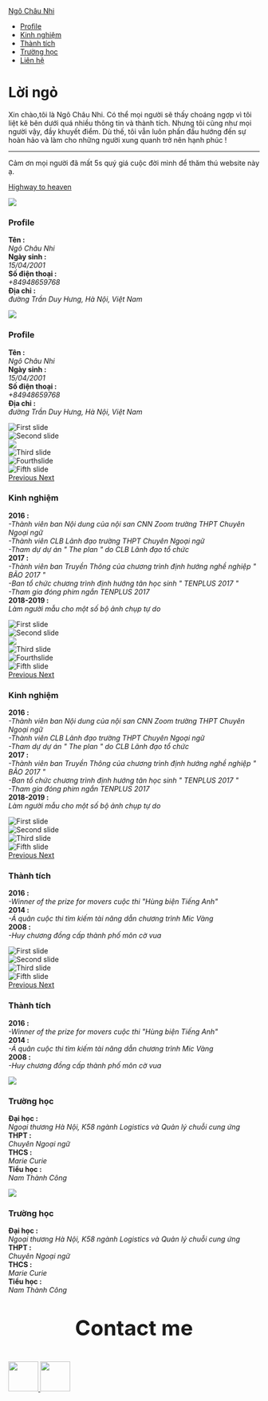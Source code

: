 
<html>

<head>
    <title>Ngô Châu Nhi</title>
    <link rel="stylesheet" href="https://stackpath.bootstrapcdn.com/bootstrap/4.3.1/css/bootstrap.min.css" integrity="sha384-ggOyR0iXCbMQv3Xipma34MD+dH/1fQ784/j6cY/iJTQUOhcWr7x9JvoRxT2MZw1T" crossorigin="anonymous">
    <link rel="stylesheet" type="text/css" href="style.css">
</head>

<body>
    <div id="head">
        <div class="container-fluid" id="navbar">
            <nav class="navbar navbar-expand-md navbar-light d-flex flex-column flex-sm-column flex-lg-row">
                <a class="navbar-brand navbar_text" href="#">Ngô Châu Nhi</a>
                <ul class="navbar-nav text-center">
                    <li class="nav-item">
                        <a class="nav-link navbar_text" href="#">Profile</a>
                    </li>
                    <li class="nav-item">
                        <a class="nav-link navbar_text" href="#">Kinh nghiệm</a>
                    </li>
                    <li class="nav-item">
                        <a class="nav-link navbar_text" href="#">Thành tích</a>
                    </li>
                    <li class="nav-item">
                        <a class="nav-link navbar_text" href="#">Trường học</a>
                    </li>
                    <li class="nav-item">
                        <a class="nav-link navbar_text" href="#">Liên hệ</a>
                    </li>
                </ul>
            </nav>
        </div>
        <div class="jumbotron jumbotron-fluid">
            <div class="container">
                <h1 class="display-4">Lời ngỏ</h1>
                <p class="lead">
                    Xin chào,tôi là Ngô Châu Nhi. Có thể mọi người sẽ thấy choáng ngợp vì tôi liệt kê bên dưới quá nhiều thông tin và thành tích. Nhưng tôi cũng như mọi người vậy, đầy khuyết điểm. Dù thế, tôi vẫn luôn phấn đấu hướng đến sự hoàn hảo và làm cho những người xung quanh trở nên hạnh phúc !
                </p>
                <hr class="my-4">
                <p class="lead">Cảm ơn mọi người đã mất 5s quý giá cuộc đời mình để thăm thú website này ạ.</p>
                <p class="lead">
                        <a class="btn btn-primary btn-lg" href="#" role="button">Highway to heaven</a>
                    </p>
            </div>
        </div>
    </div>
    <div class="container pt-5" id="specials">
        <div class="row d-block d-lg-none">
            <div class="col-12">
                <div class="d-flex justify-content-center">
                    <div class="card">
                        <img class="card-img-top" src="https://scontent.fhan3-1.fna.fbcdn.net/v/t1.0-9/70906846_189976988698867_2466700581104779264_n.jpg?_nc_cat=102&_nc_oc=AQn-NoC2d6YDllGUeJl8e3qCggK9waRnQemqHGK5dSaBQK-A8ZEhdNZ_ov5yiARVPsY&_nc_ht=scontent.fhan3-1.fna&oh=4318a9d5d6d927525c522b4db24c4941&oe=5DF7601D" />
                        <div class="card-body">
                            <h3 class="card-title">Profile</h3>
                            <p class="card-text">
                                <strong>Tên : </strong><br>
                                <em>Ngô Châu Nhi</em><br>
                                <strong>Ngày sinh :</strong><br>
                                <em>15/04/2001</em><br>
                                <strong>Số điện thoại :</strong><br>
                                <em>+84948659768</em><br>
                                <strong>Địa chỉ :</strong><br>
                                <em>đường Trần Duy Hưng, Hà Nội, Việt Nam</em>
                            </p>
                        </div>
                    </div>
                </div>
            </div>
        </div>
        <div class="row d-none d-lg-block large-content">
            <div class="container">
                <div class="row">
                    <div class="col-4">
                        <img class="card-img-top img-thumbnail" src="https://scontent.fhan3-1.fna.fbcdn.net/v/t1.0-9/70906846_189976988698867_2466700581104779264_n.jpg?_nc_cat=102&_nc_oc=AQn-NoC2d6YDllGUeJl8e3qCggK9waRnQemqHGK5dSaBQK-A8ZEhdNZ_ov5yiARVPsY&_nc_ht=scontent.fhan3-1.fna&oh=4318a9d5d6d927525c522b4db24c4941&oe=5DF7601D" />
                    </div>
                    <div class="card-body">
                        <h3 class="card-title">Profile</h3>
                        <p class="card-text">
                            <strong>Tên : </strong><br>
                            <em>Ngô Châu Nhi</em><br>
                            <strong>Ngày sinh :</strong><br>
                            <em>15/04/2001</em><br>
                            <strong>Số điện thoại :</strong> <br>
                            <em>+84948659768</em><br>
                            <strong>Địa chỉ :</strong><br>
                            <em>đường Trần Duy Hưng, Hà Nội, Việt Nam</em>
                        </p>
                    </div>
                </div>
            </div>
        </div>
        <div class="row d-none d-lg-block large-content">
            <div class="container">
                <div class="row">
                    <div class="col-4">
                        <div id="carouselExampleControls" class="carousel slide" data-ride="carousel">
                            <div class="carousel-inner">
                                <div class="carousel-item active">
                                    <img class="d-block w-100" src="https://scontent.fhan3-2.fna.fbcdn.net/v/t1.0-9/71031089_189983952031504_1596792720947412992_n.jpg?_nc_cat=107&_nc_oc=AQnHDl3u_bJfFowkIPQkucy1XBtvz4kyZTlLXPLnaEUMsgooqiqom_xUK50UgWsc80s&_nc_ht=scontent.fhan3-2.fna&oh=5eafcf8d54436ee84073a196d09e2dde&oe=5E032F0B" alt="First slide">
                                </div>
                                <div class="carousel-item">
                                    <img class="d-block w-100" src="https://scontent.fhan3-2.fna.fbcdn.net/v/t1.0-9/71148758_189984002031499_4859575940021223424_n.jpg?_nc_cat=107&_nc_oc=AQmXFKqeEG_vEuxvPv33NS0Ld4BwXm0Oj7lUUUmnuGU7kxe_OEI4CjVoc4ao5Wq6H2o&_nc_ht=scontent.fhan3-2.fna&oh=25c73bbfdb9b539e0d217ed1298094f7&oe=5E369CE1" alt="Second slide">
                                </div>
                                <div class="carousel-item">
                                    <img class="d-block w-100" src="https://scontent.fhan3-2.fna.fbcdn.net/v/t1.0-9/70771074_190004148696151_2236828081677402112_n.jpg?_nc_cat=103&_nc_oc=AQn8JdBZ0JUCE-UiU53DZSfLnORCMykR_v6zflp0_VctvLvAoU4ndu2SJ1Cq9WOSWEM&_nc_ht=scontent.fhan3-2.fna&oh=41c094bfb3ff92276a649e7660bbfb5a&oe=5DF8413E">
                                </div>
                                <div class="carousel-item">
                                    <img class="d-block w-100" src="https://scontent.fhan3-1.fna.fbcdn.net/v/t1.0-9/70498471_189984048698161_6554369133079691264_n.jpg?_nc_cat=109&_nc_oc=AQnKlKnerxx4RH8y-lTPl2NpJ5cyHC-KrEbJlWjZjwNYZ-IgGtQzHo3AqpFdUNSNb-A&_nc_ht=scontent.fhan3-1.fna&oh=494d0b5792ecb37e41f89d2f021f8ac9&oe=5E325CB5" alt="Third slide">
                                </div>
                                <div class="carousel-item">
                                    <img class="d-block w-100" src="https://scontent.fhan3-1.fna.fbcdn.net/v/t1.0-9/70653373_189984025364830_7900253206079340544_n.jpg?_nc_cat=110&_nc_oc=AQmxBzR6pwnODd7HgEtd7qofpd_Lel0KdTubvRv0c-s6ZRN5w1ilErs3a_nIW7cd7tA&_nc_ht=scontent.fhan3-1.fna&oh=9e8a13a000c20ad7bda7be67f3733969&oe=5E01024A" alt="Fourthslide">
                                </div>
                                <div class="carousel-item">
                                    <img class="d-block w-100" src="https://scontent.fhan3-3.fna.fbcdn.net/v/t1.0-9/71136180_189984078698158_8617062863866953728_n.jpg?_nc_cat=101&_nc_oc=AQkcKSIIP6oI775KHw_55WFo0oLpctIGZkXcaLHwWsFA2lFvSX0S4MTJ2eR_6l8PYkc&_nc_ht=scontent.fhan3-3.fna&oh=eb90ecd6b412ad1f1478ff46cf33d86e&oe=5DF5F11C" alt="Fifth slide">
                                </div>
                            </div>
                            <a class="carousel-control-prev" href="#carouselExampleControls" role="button" data-slide="prev">
                                <span class="carousel-control-prev-icon" aria-hidden="true"></span>
                                <span class="sr-only">Previous</span>
                            </a>
                            <a class="carousel-control-next" href="#carouselExampleControls" role="button" data-slide="next">
                                <span class="carousel-control-next-icon" aria-hidden="true"></span>
                                <span class="sr-only">Next</span>
                            </a>
                        </div>
                    </div>
                    <div class="card-body">
                        <h3 class="card-title">Kinh nghiệm</h3>
                        <p class="card-text">
                            <strong>2016 :</strong><br>
                            <em>
                                -Thành viên ban Nội dung của nội san CNN Zoom trường THPT Chuyên Ngoại ngữ<br>
                                -Thành viên CLB Lãnh đạo trường THPT Chuyên Ngoại ngữ<br>
                                -Tham dự dự án " The plan " do CLB Lãnh đạo tổ chức<br>
                            </em>
                            <strong>2017 :</strong><br>
                            <em>
                                -Thành viên ban Truyền Thông của chương trình định hướng nghề nghiệp " BÃO 2017 " <br>
                                -Ban tổ chức chương trình định hướng tân học sinh " TENPLUS 2017 "<br>
                                -Tham gia đóng phim ngắn TENPLUS 2017 <br>
                            </em>
                            <strong>2018-2019 :</strong><br>
                            <em>Làm người mẫu cho một số bộ ảnh chụp tự do</em>
                        </p>
                    </div>
                </div>
            </div>
        </div>
        <div class="row d-block d-lg-none">
            <div class="col-12">
                <div class="d-flex justify-content-center">
                    <div id="carouselExampleControls" class="carousel slide" data-ride="carousel">
                        <div class="carousel-inner">
                            <div class="carousel-item active">
                                <img class="d-block w-100" src="https://scontent.fhan3-2.fna.fbcdn.net/v/t1.0-9/71031089_189983952031504_1596792720947412992_n.jpg?_nc_cat=107&_nc_oc=AQnHDl3u_bJfFowkIPQkucy1XBtvz4kyZTlLXPLnaEUMsgooqiqom_xUK50UgWsc80s&_nc_ht=scontent.fhan3-2.fna&oh=5eafcf8d54436ee84073a196d09e2dde&oe=5E032F0B" alt="First slide">
                            </div>
                            <div class="carousel-item">
                                <img class="d-block w-100" src="https://scontent.fhan3-2.fna.fbcdn.net/v/t1.0-9/71148758_189984002031499_4859575940021223424_n.jpg?_nc_cat=107&_nc_oc=AQmXFKqeEG_vEuxvPv33NS0Ld4BwXm0Oj7lUUUmnuGU7kxe_OEI4CjVoc4ao5Wq6H2o&_nc_ht=scontent.fhan3-2.fna&oh=25c73bbfdb9b539e0d217ed1298094f7&oe=5E369CE1" alt="Second slide">
                            </div>
                            <div class="carousel-item">
                                <img class="d-block w-100" src="https://scontent.fhan3-2.fna.fbcdn.net/v/t1.0-9/70771074_190004148696151_2236828081677402112_n.jpg?_nc_cat=103&_nc_oc=AQn8JdBZ0JUCE-UiU53DZSfLnORCMykR_v6zflp0_VctvLvAoU4ndu2SJ1Cq9WOSWEM&_nc_ht=scontent.fhan3-2.fna&oh=41c094bfb3ff92276a649e7660bbfb5a&oe=5DF8413E">
                            </div>
                            <div class="carousel-item">
                                <img class="d-block w-100" src="https://scontent.fhan3-1.fna.fbcdn.net/v/t1.0-9/70498471_189984048698161_6554369133079691264_n.jpg?_nc_cat=109&_nc_oc=AQnKlKnerxx4RH8y-lTPl2NpJ5cyHC-KrEbJlWjZjwNYZ-IgGtQzHo3AqpFdUNSNb-A&_nc_ht=scontent.fhan3-1.fna&oh=494d0b5792ecb37e41f89d2f021f8ac9&oe=5E325CB5" alt="Third slide">
                            </div>
                            <div class="carousel-item">
                                <img class="d-block w-100" src="https://scontent.fhan3-1.fna.fbcdn.net/v/t1.0-9/70653373_189984025364830_7900253206079340544_n.jpg?_nc_cat=110&_nc_oc=AQmxBzR6pwnODd7HgEtd7qofpd_Lel0KdTubvRv0c-s6ZRN5w1ilErs3a_nIW7cd7tA&_nc_ht=scontent.fhan3-1.fna&oh=9e8a13a000c20ad7bda7be67f3733969&oe=5E01024A" alt="Fourthslide">
                            </div>
                            <div class="carousel-item">
                                <img class="d-block w-100" src="https://scontent.fhan3-3.fna.fbcdn.net/v/t1.0-9/71136180_189984078698158_8617062863866953728_n.jpg?_nc_cat=101&_nc_oc=AQkcKSIIP6oI775KHw_55WFo0oLpctIGZkXcaLHwWsFA2lFvSX0S4MTJ2eR_6l8PYkc&_nc_ht=scontent.fhan3-3.fna&oh=eb90ecd6b412ad1f1478ff46cf33d86e&oe=5DF5F11C" alt="Fifth slide">
                            </div>
                        </div>
                        <a class="carousel-control-prev" href="#carouselExampleControls" role="button" data-slide="prev">
                            <span class="carousel-control-prev-icon" aria-hidden="true"></span>
                            <span class="sr-only">Previous</span>
                        </a>
                        <a class="carousel-control-next" href="#carouselExampleControls" role="button" data-slide="next">
                            <span class="carousel-control-next-icon" aria-hidden="true"></span>
                            <span class="sr-only">Next</span>
                        </a>
                    </div>
                </div>
            </div>
            <div class="card-body">
                <h3 class="card-title">Kinh nghiệm</h3>
                <p class="card-text">
                    <strong>2016 :</strong><br>
                    <em>
                        -Thành viên ban Nội dung của nội san CNN Zoom trường THPT Chuyên Ngoại ngữ<br>
                        -Thành viên CLB Lãnh đạo trường THPT Chuyên Ngoại ngữ<br>
                        -Tham dự dự án " The plan " do CLB Lãnh đạo tổ chức<br>
                    </em>
                    <strong>2017 :</strong><br>
                    <em>
                        -Thành viên ban Truyền Thông của chương trình định hướng nghề nghiệp " BÃO 2017 " <br>
                        -Ban tổ chức chương trình định hướng tân học sinh " TENPLUS 2017 "<br>
                        -Tham gia đóng phim ngắn TENPLUS 2017 <br>
                    </em>
                    <strong>2018-2019 :</strong><br>
                    <em>Làm người mẫu cho một số bộ ảnh chụp tự do</em><br>
                </p>
            </div>
        </div>
        <div class="row d-none d-lg-block large-content">
            <div class="container">
                <div class="row">
                    <div class="col-4">
                        <div id="carouselExampleControls" class="carousel slide" data-ride="carousel">
                            <div class="carousel-inner">
                                <div class="carousel-item active">
                                    <img class="d-block w-100" src="https://scontent.fhan3-1.fna.fbcdn.net/v/t1.0-9/70934863_190001885363044_2599979656887140352_n.jpg?_nc_cat=111&_nc_oc=AQl-KRw-wWrh_yYgfxiOfBMHGTXHPwAgOK3FO4hRTl4mOVSAibxhVxasZPHdRPSlMDA&_nc_ht=scontent.fhan3-1.fna&oh=b59ffcb0e0b4af251d1b848ce72e2926&oe=5E390FC0" alt="First slide">
                                </div>
                                <div class="carousel-item">
                                    <img class="d-block w-100" src="https://scontent.fhan3-3.fna.fbcdn.net/v/t1.0-9/71822689_189984102031489_157518629955436544_n.jpg?_nc_cat=106&_nc_oc=AQn5GH8dVda8M_nYe2Ehz9WtBwZ5McPuQlY3zlwMoZKG5EX-tvwd256wMX7GAewaBEo&_nc_ht=scontent.fhan3-3.fna&oh=47f4604fb4dcb1f33a59a1057873b093&oe=5E08411C" alt="Second slide">
                                </div>
                                <div class="carousel-item">
                                    <img class="d-block w-100" src="https://scontent.fhan3-1.fna.fbcdn.net/v/t1.0-9/70708889_189984132031486_3880994579662503936_n.jpg?_nc_cat=102&_nc_oc=AQmRI9kYLlCHN3VueYmCIbSt7lMBxEfXn8TrGQuUCJ0cy55G0ofkBSCm0g0DpzkE8Fs&_nc_ht=scontent.fhan3-1.fna&oh=a16e3c9097f3ae1294a02d0ee61db683&oe=5E0293CF" alt="Third slide">
                                </div>
                                <div class="carousel-item">
                                    <img class="d-block w-100" src="https://scontent.fhan3-3.fna.fbcdn.net/v/t1.0-9/71136180_189984078698158_8617062863866953728_n.jpg?_nc_cat=101&_nc_oc=AQkcKSIIP6oI775KHw_55WFo0oLpctIGZkXcaLHwWsFA2lFvSX0S4MTJ2eR_6l8PYkc&_nc_ht=scontent.fhan3-3.fna&oh=eb90ecd6b412ad1f1478ff46cf33d86e&oe=5DF5F11C" alt="Fifth slide">
                                </div>
                            </div>
                            <a class="carousel-control-prev" href="#carouselExampleControls" role="button" data-slide="prev">
                                <span class="carousel-control-prev-icon" aria-hidden="true"></span>
                                <span class="sr-only">Previous</span>
                            </a>
                            <a class="carousel-control-next" href="#carouselExampleControls" role="button" data-slide="next">
                                <span class="carousel-control-next-icon" aria-hidden="true"></span>
                                <span class="sr-only">Next</span>
                            </a>
                        </div>
                    </div>
                    <div class="card-body">
                        <h3 class="card-title">Thành tích</h3>
                        <p class="card-text">
                            <strong>2016 :</strong><br>
                            <em>-Winner of the prize for movers cuộc thi "Hùng biện Tiếng Anh"</em><br>
                            <strong>2014 :</strong><br>
                            <em>-Á quân cuộc thi tìm kiếm tài năng dẫn chương trình Mic Vàng</em><br>
                            <strong>2008 :</strong><br>
                            <em>-Huy chương đồng cấp thành phố môn cờ vua</em><br>
                        </p>
                    </div>
                </div>
            </div>
        </div>
        <div class="row d-block d-lg-none">
            <div class="col-12">
                <div class="d-flex justify-content-center">
                    <div id="carouselExampleControls" class="carousel slide" data-ride="carousel">
                        <div class="carousel-inner">
                            <div class="carousel-item active">
                                <img class="d-block w-100" src="https://scontent.fhan3-1.fna.fbcdn.net/v/t1.0-9/70934863_190001885363044_2599979656887140352_n.jpg?_nc_cat=111&_nc_oc=AQl-KRw-wWrh_yYgfxiOfBMHGTXHPwAgOK3FO4hRTl4mOVSAibxhVxasZPHdRPSlMDA&_nc_ht=scontent.fhan3-1.fna&oh=b59ffcb0e0b4af251d1b848ce72e2926&oe=5E390FC0" alt="First slide">
                            </div>
                            <div class="carousel-item">
                                <img class="d-block w-100" src="https://scontent.fhan3-3.fna.fbcdn.net/v/t1.0-9/71822689_189984102031489_157518629955436544_n.jpg?_nc_cat=106&_nc_oc=AQn5GH8dVda8M_nYe2Ehz9WtBwZ5McPuQlY3zlwMoZKG5EX-tvwd256wMX7GAewaBEo&_nc_ht=scontent.fhan3-3.fna&oh=47f4604fb4dcb1f33a59a1057873b093&oe=5E08411C" alt="Second slide">
                            </div>
                            <div class="carousel-item">
                                <img class="d-block w-100" src="https://scontent.fhan3-1.fna.fbcdn.net/v/t1.0-9/70708889_189984132031486_3880994579662503936_n.jpg?_nc_cat=102&_nc_oc=AQmRI9kYLlCHN3VueYmCIbSt7lMBxEfXn8TrGQuUCJ0cy55G0ofkBSCm0g0DpzkE8Fs&_nc_ht=scontent.fhan3-1.fna&oh=a16e3c9097f3ae1294a02d0ee61db683&oe=5E0293CF" alt="Third slide">
                            </div>
                            <div class="carousel-item">
                                <img class="d-block w-100" src="https://scontent.fhan3-3.fna.fbcdn.net/v/t1.0-9/71136180_189984078698158_8617062863866953728_n.jpg?_nc_cat=101&_nc_oc=AQkcKSIIP6oI775KHw_55WFo0oLpctIGZkXcaLHwWsFA2lFvSX0S4MTJ2eR_6l8PYkc&_nc_ht=scontent.fhan3-3.fna&oh=eb90ecd6b412ad1f1478ff46cf33d86e&oe=5DF5F11C" alt="Fifth slide">
                            </div>
                        </div>
                        <a class="carousel-control-prev" href="#carouselExampleControls" role="button" data-slide="prev">
                            <span class="carousel-control-prev-icon" aria-hidden="true"></span>
                            <span class="sr-only">Previous</span>
                        </a>
                        <a class="carousel-control-next" href="#carouselExampleControls" role="button" data-slide="next">
                            <span class="carousel-control-next-icon" aria-hidden="true"></span>
                            <span class="sr-only">Next</span>
                        </a>
                    </div>
                </div>
                <div class="card-body">
                    <h3 class="card-title">Thành tích</h3>
                    <p class="card-text">
                        <strong>2016 :</strong><br>
                        <em>-Winner of the prize for movers cuộc thi "Hùng biện Tiếng Anh"</em><br>
                        <strong>2014 :</strong><br>
                        <em>-Á quân cuộc thi tìm kiếm tài năng dẫn chương trình Mic Vàng</em><br>
                        <strong>2008 :</strong><br>
                        <em>-Huy chương đồng cấp thành phố môn cờ vua</em><br>
                    </p>
                </div>
            </div>
        </div>
        <div class="row d-block d-lg-none">
            <div class="col-12">
                <div class="d-flex justify-content-center">
                    <div class="card">
                        <img class="card-img-top" src="https://scontent.fhan4-1.fna.fbcdn.net/v/t1.0-9/70192692_189981872031712_7512234496075235328_n.jpg?_nc_cat=104&_nc_oc=AQkClVLJghW-gVUo5TWN6V-XuuGGN5DutcjS1NmPGDP0vCeuvrggf8ZA_lO4Kt9utNQ&_nc_ht=scontent.fhan4-1.fna&oh=e5ec9b521788ba98cdae8e21dcc76245&oe=5DF35F27" />
                        <div class="card-body">
                            <h3 class="card-title">Trường học</h3>
                            <p class="card-text">
                                <strong>Đại học :</strong><br>
                                <em>Ngoại thương Hà Nội, K58 ngành Logistics và Quản lý chuỗi cung ứng</em><br>
                                <strong>THPT :</strong> <br>
                                <em>Chuyên Ngoại ngữ</em><br>
                                <strong>THCS :</strong><br>
                                <em>Marie Curie</em><br>
                                <strong>Tiểu học :</strong><br>
                                <em>Nam Thành Công</em><br>
                            </p>
                        </div>
                    </div>
                </div>
            </div>
        </div>
        <div class="row d-none d-lg-block large-content">
            <div class="container">
                <div class="row">
                    <div class="col-4">
                        <img class="card-img-top img-thumbnail" src="https://scontent.fhan4-1.fna.fbcdn.net/v/t1.0-9/70192692_189981872031712_7512234496075235328_n.jpg?_nc_cat=104&_nc_oc=AQkClVLJghW-gVUo5TWN6V-XuuGGN5DutcjS1NmPGDP0vCeuvrggf8ZA_lO4Kt9utNQ&_nc_ht=scontent.fhan4-1.fna&oh=e5ec9b521788ba98cdae8e21dcc76245&oe=5DF35F27" />
                    </div>
                    <div class="card-body">
                        <h3 class="card-title">Trường học</h3>
                        <p class="card-text">
                            <strong>Đại học :</strong><br>
                            <em>Ngoại thương Hà Nội, K58 ngành Logistics và Quản lý chuỗi cung ứng</em><br>
                            <strong>THPT :</strong> <br>
                            <em>Chuyên Ngoại ngữ</em><br>
                            <strong>THCS :</strong><br>
                            <em>Marie Curie</em><br>
                            <strong>Tiểu học :</strong><br>
                            <em>Nam Thành Công</em><br>
                        </p>
                    </div>
                </div>
            </div>
        </div>
        <div class="row d-flex flex-column">
            <div class="col-4 offset-4">
                <p style="text-align: center; font-size: 3em"><strong>Contact me</strong></p>
            </div>
            <div class="d-flex justify-content-center icons">
                <a href="https://www.instagram.com/just_chill_hahaha/">
                    <img src="https://cdn.windowsreport.com/wp-content/uploads/2018/12/fix-instagram-app-windows-10.jpg" style="width:60px;height:60px" />
                </a>
                <a href="https://www.facebook.com/profile.php?id=100030597023112">
                    <img src="https://upload.wikimedia.org/wikipedia/commons/thumb/1/16/Facebook-icon-1.png/768px-Facebook-icon-1.png" style="width:60px;height:60px" />
                </a>
            </div>
        </div>
    </div>
    <script src="https://code.jquery.com/jquery-3.3.1.slim.min.js" integrity="sha384-q8i/X+965DzO0rT7abK41JStQIAqVgRVzpbzo5smXKp4YfRvH+8abtTE1Pi6jizo" crossorigin="anonymous"></script>
    <script src="https://cdnjs.cloudflare.com/ajax/libs/popper.js/1.14.7/umd/popper.min.js" integrity="sha384-UO2eT0CpHqdSJQ6hJty5KVphtPhzWj9WO1clHTMGa3JDZwrnQq4sF86dIHNDz0W1" crossorigin="anonymous"></script>
    <script src="https://stackpath.bootstrapcdn.com/bootstrap/4.3.1/js/bootstrap.min.js" integrity="sha384-JjSmVgyd0p3pXB1rRibZUAYoIIy6OrQ6VrjIEaFf/nJGzIxFDsf4x0xIM+B07jRM" crossorigin="anonymous"></script>
</body></html>

